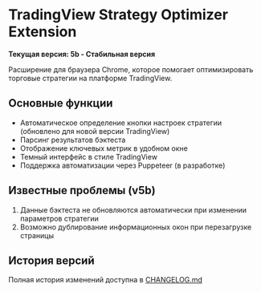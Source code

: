 # TradingView Strategy Optimizer Extension

**Текущая версия: 5b - Стабильная версия**

Расширение для браузера Chrome, которое помогает оптимизировать торговые стратегии на платформе TradingView.

## Основные функции
- Автоматическое определение кнопки настроек стратегии (обновлено для новой версии TradingView)
- Парсинг результатов бэктеста
- Отображение ключевых метрик в удобном окне
- Темный интерфейс в стиле TradingView
- Поддержка автоматизации через Puppeteer (в разработке)

## Известные проблемы (v5b)
1. Данные бэктеста не обновляются автоматически при изменении параметров стратегии
2. Возможно дублирование информационных окон при перезагрузке страницы

## История версий
Полная история изменений доступна в [CHANGELOG.md](CHANGELOG.md)
